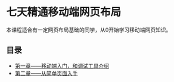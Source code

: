 # 七天精通移动端网页布局

本课程适合有一定网页布局基础的同学，从0开始学习移动端网页知识。

## 目录

* [第一章——移动端入门，和调试工具介绍](./lesson01)
* [第二章——从简单页面入手](./lesson02)